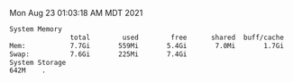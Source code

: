 Mon Aug 23 01:03:18 AM MDT 2021
```bash
System Memory
               total        used        free      shared  buff/cache   available
Mem:           7.7Gi       559Mi       5.4Gi       7.0Mi       1.7Gi       6.8Gi
Swap:          7.6Gi       225Mi       7.4Gi
System Storage
642M	.
```
```bash
